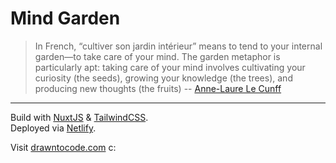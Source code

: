 # Mind Garden

> In French, “cultiver son jardin intérieur” means to tend to your internal garden—to take care of your mind. The garden metaphor is particularly apt: taking care of your mind involves cultivating your curiosity (the seeds), growing your knowledge (the trees), and producing new thoughts (the fruits) -- [Anne-Laure Le Cunff](https://nesslabs.com/mind-garden)  

---

Build with [NuxtJS](https://nuxtjs.org/) & [TailwindCSS](https://tailwindcss.com/).  
Deployed via [Netlify](https://www.netlify.com/).  

Visit [drawntocode.com](https://drawntocode.com) c: 
